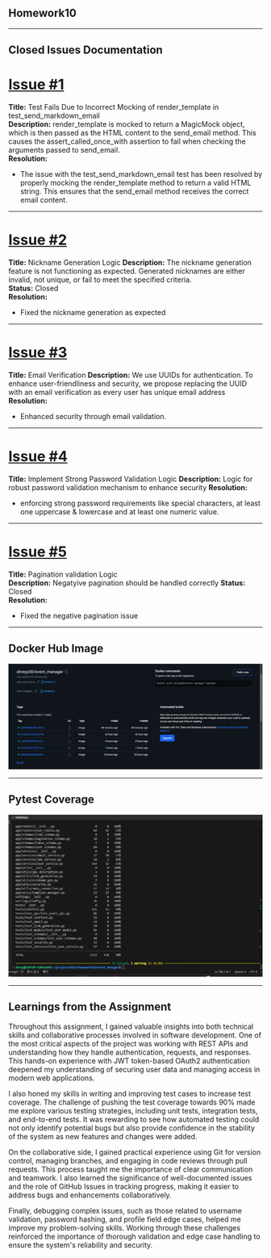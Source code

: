 ## Homework10

---

## Closed Issues Documentation

# [Issue #1](https://github.com/shreypatelm/event_manager/issues/2)  
**Title:** Test Fails Due to Incorrect Mocking of render_template in test_send_markdown_email  
**Description:** render_template is mocked to return a MagicMock object, which is then passed as the HTML content to the send_email method. This causes the assert_called_once_with assertion to fail when checking the arguments passed to send_email.   
**Resolution:**  
- The issue with the test_send_markdown_email test has been resolved by properly mocking the render_template method to return a valid HTML string. This ensures that the send_email method receives the correct email content.

---

# [Issue #2](https://github.com/shreypatelm/event_manager/issues/4) 
**Title:** Nickname Generation Logic
**Description:** The nickname generation feature is not functioning as expected. Generated nicknames are either invalid, not unique, or fail to meet the specified criteria.  
**Status:** Closed   
**Resolution:**  
- Fixed the nickname generation as expected

---

# [Issue #3](https://github.com/shreypatelm/event_manager/issues/6)  
**Title:** Email Verification 
**Description:** We use UUIDs for authentication. To enhance user-friendliness and security, we propose replacing the UUID with an email verification as every user has unique email address 
**Resolution:**  
- Enhanced security through email validation.
---

# [Issue #4](https://github.com/shreypatelm/event_manager/issues/8) 
**Title:** Implement Strong Password Validation Logic 
**Description:** Logic for robust password validation mechanism to enhance security
**Resolution:**  
- enforcing strong password requirements like special characters, at least one uppercase & lowercase and at least one numeric value.

---

# [Issue #5](https://github.com/shreypatelm/event_manager/issues/10) 
**Title:** Pagination validation Logic  
**Description:** Negatyive pagination should be handled correctly 
**Status:** Closed  
**Resolution:**  
- Fixed the negative pagination issue

---

## Docker Hub Image

![Docker_Hub_Image](https://github.com/shreypatelm/event_manager/blob/main/dockerimage.png)

---

## Pytest Coverage

![Pytest Coverage Image](https://github.com/shreypatelm/event_manager/blob/main/coverage.png)  

---

## Learnings from the Assignment

Throughout this assignment, I gained valuable insights into both technical skills and collaborative processes involved in software development. One of the most critical aspects of the project was working with REST APIs and understanding how they handle authentication, requests, and responses. This hands-on experience with JWT token-based OAuth2 authentication deepened my understanding of securing user data and managing access in modern web applications.

I also honed my skills in writing and improving test cases to increase test coverage. The challenge of pushing the test coverage towards 90% made me explore various testing strategies, including unit tests, integration tests, and end-to-end tests. It was rewarding to see how automated testing could not only identify potential bugs but also provide confidence in the stability of the system as new features and changes were added.

On the collaborative side, I gained practical experience using Git for version control, managing branches, and engaging in code reviews through pull requests. This process taught me the importance of clear communication and teamwork. I also learned the significance of well-documented issues and the role of GitHub Issues in tracking progress, making it easier to address bugs and enhancements collaboratively.

Finally, debugging complex issues, such as those related to username validation, password hashing, and profile field edge cases, helped me improve my problem-solving skills. Working through these challenges reinforced the importance of thorough validation and edge case handling to ensure the system's reliability and security.
